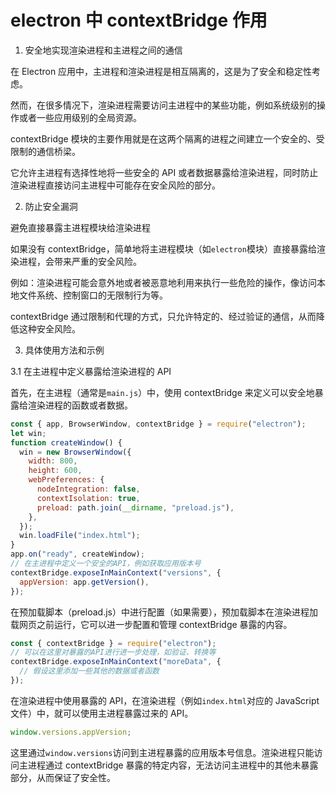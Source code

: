 # electron 中 contextBridge 作用

1. 安全地实现渲染进程和主进程之间的通信

在 Electron 应用中，主进程和渲染进程是相互隔离的，这是为了安全和稳定性考虑。

然而，在很多情况下，渲染进程需要访问主进程中的某些功能，例如系统级别的操作或者一些应用级别的全局资源。

contextBridge 模块的主要作用就是在这两个隔离的进程之间建立一个安全的、受限制的通信桥梁。

它允许主进程有选择性地将一些安全的 API 或者数据暴露给渲染进程，同时防止渲染进程直接访问主进程中可能存在安全风险的部分。

2. 防止安全漏洞

避免直接暴露主进程模块给渲染进程

如果没有 contextBridge，简单地将主进程模块（如`electron`模块）直接暴露给渲染进程，会带来严重的安全风险。

例如：渲染进程可能会意外地或者被恶意地利用来执行一些危险的操作，像访问本地文件系统、控制窗口的无限制行为等。

contextBridge 通过限制和代理的方式，只允许特定的、经过验证的通信，从而降低这种安全风险。

3. 具体使用方法和示例

3.1 在主进程中定义暴露给渲染进程的 API

首先，在主进程（通常是`main.js`）中，使用 contextBridge 来定义可以安全地暴露给渲染进程的函数或者数据。

```javascript
const { app, BrowserWindow, contextBridge } = require("electron");
let win;
function createWindow() {
  win = new BrowserWindow({
    width: 800,
    height: 600,
    webPreferences: {
      nodeIntegration: false,
      contextIsolation: true,
      preload: path.join(__dirname, "preload.js"),
    },
  });
  win.loadFile("index.html");
}
app.on("ready", createWindow);
// 在主进程中定义一个安全的API，例如获取应用版本号
contextBridge.exposeInMainContext("versions", {
  appVersion: app.getVersion(),
});
```

在预加载脚本（preload.js）中进行配置（如果需要），预加载脚本在渲染进程加载网页之前运行，它可以进一步配置和管理 contextBridge 暴露的内容。

```javascript
const { contextBridge } = require("electron");
// 可以在这里对暴露的API进行进一步处理，如验证、转换等
contextBridge.exposeInMainContext("moreData", {
  // 假设这里添加一些其他的数据或者函数
});
```

在渲染进程中使用暴露的 API，在渲染进程（例如`index.html`对应的 JavaScript 文件）中，就可以使用主进程暴露过来的 API。

```javascript
window.versions.appVersion;
```

这里通过`window.versions`访问到主进程暴露的应用版本号信息。渲染进程只能访问主进程通过 contextBridge 暴露的特定内容，无法访问主进程中的其他未暴露部分，从而保证了安全性。
